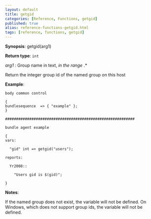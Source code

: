```yaml
---
layout: default
title: getgid
categories: [Reference, Functions, getgid]
published: true
alias: reference-functions-getgid.html
tags: [reference, functions, getgid]
---
```




**Synopsis**: getgid(arg1) 

**Return type**: `int`

  
 *arg1* : Group name in text, *in the range* .\*   

Return the integer group id of the named group on this host

**Example**:  
   

```cf3
body common control

{
bundlesequence  => { "example" };
}

###########################################################

bundle agent example

{     
vars:

  "gid" int => getgid("users");

reports:

  Yr2008::

    "Users gid is $(gid)";

}
```

**Notes**:  
   

If the named group does not exist, the variable will not be defined. On
Windows, which does not support group ids, the variable will not be
defined.
